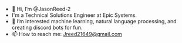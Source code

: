 - 👋 Hi, I’m @JasonReed-2
- I'm a Technical Solutions Engineer at Epic Systems.
- 👀 I’m interested machine learning, natural language processing, and creating discord bots for fun.
- 📫 How to reach me: Jreed21649@gmail.com

<!---
JasonReed-2/JasonReed-2 is a ✨ special ✨ repository because its `README.md` (this file) appears on your GitHub profile.
You can click the Preview link to take a look at your changes.
--->
